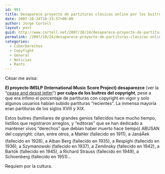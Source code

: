 ```yaml
---
id: 991
title: Desaparece proyecto de partituras clásicas online por los buitres pro-copyright
date: 2007-10-24T18:33:57+00:00
author: Jorge Cortell
layout: post
guid: http://www.cortell.net/2007/10/24/desaparece-proyecto-de-partituras-clasicas-online-por-los-buitres-pro-copyright/
permalink: /2007/10/24/desaparece-proyecto-de-partituras-clasicas-online-por-los-buitres-pro-copyright/
categories:
  - CiberDerechos
  - Copyfight
  - General
  - Noticias
  - Rants
---
```

César me avisa:

**El proyecto IMSLP (International Music Score Project) desaparezce** (ver la &#8220;<a target="_blank" title="Carta en PDF" href="http://imslpforums.org/Second%20U-E%20Cease%20and%20Desist%20Letter.pdf">cease and desist letter</a>&#8220;) **por culpa de los buitres del copyright**, pese a que era í­nfimo el porcentaje de partituras con copyright en vigor y solo algunos usuarios habí­an subido partituras &#8220;recientes&#8221;. La inmensa mayorí­a eran partituras de los siglos XVIII y XIX.

Estos buitres (familiares de grandes genios fallecidos hace mucho tiempo, listillos que registraron arreglos, y &#8220;editoras&#8221; que se han dedicado a mantener vivos &#8220;derechos&#8221; que debí­an haber muerto hace tiempo) ABUSAN del copyright: citan, entre otros, a Mahler (fallecido en 1911), a JanáÄek (fallecido en 1928), a Alban Berg (fallecido en 1935), a Respighi (fallecido en 1936), a Szymanowski (fallecido en 1937), a Zemlinsky (fallecido en 1942), a Bartók (fallecido en 1945), a Richard Strauss (fallecido en 1949), a Schoenberg (fallecido en 1951)&#8230;

Requiem por la cultura.